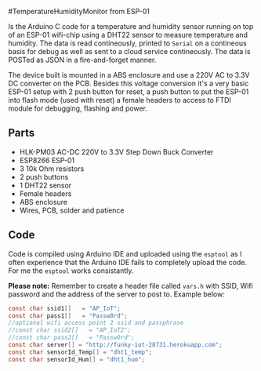 #TemperatureHumidityMonitor from ESP-01

Is the Arduino C code for a temperature and humidity sensor running on top of an ESP-01 wifi-chip using a DHT22 sensor to measure temperature and humidity. The data is read contineously, printed to `Serial` on a contineous basis for debug as well as sent to a cloud service contineously. The data is POSTed as JSON in a fire-and-forget manner.

The device built is mounted in a ABS enclosure and use a 220V AC to 3.3V DC converter on the PCB. Besides this voltage conversion it's a very basic ESP-01 setup with 2 push button for reset, a push button to put the ESP-01 into flash mode (used with reset) a female headers to access to FTDI module for debugging, flashing and power.

## Parts
* HLK-PM03 AC-DC 220V to 3.3V Step Down Buck Converter
* ESP8266 ESP-01
* 3 10k Ohm resistors
* 2 push buttons
* 1 DHT22 sensor
* Female headers
* ABS enclosure
* Wires, PCB, solder and patience

## Code
Code is compiled using Arduino IDE and uploaded using the `esptool` as I often experience that the Arduino IDE fails to completely upload the code. For me the `esptool` works consistantly.

__Please note:__ Remember to create a header file called `vars.h` with SSID, Wifi password and the address of the 
server to post to. Example below:
```C
const char ssid1[]   = "AP_IoT";
const char pass1[]   = "Passw0rd";
//optional wifi access point 2 ssid and passphrase
//const char ssid2[]   = "AP_IoT2";   
//const char pass2[]   = "Passw0rd";
const char server[] = "http://funky-iot-28731.herokuapp.com";
const char sensorId_Temp[] = "dht1_temp";
const char sensorId_Hum[] = "dht1_hum";
```
